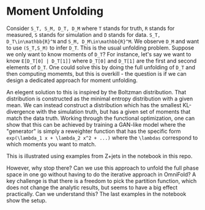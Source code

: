 # Moment Unfolding

Consider `S_T, S_M, D_T, D_M` where `T` stands for truth, `R` stands for measured, `S` stands for simulation and `D` stands for data.  `S_T, D_T\in\mathbb{R}^N` and `S_M, D_M\in\mathbb{R}^M`.  We observe `D_M` and want to use `(S_T,S_M)` to infer `D_T`.  This is the usual unfolding problem.  Suppose we only want to know moments of `D_T`?  For instance, let's say we want to know `E[D_T[0] | D_T[1]]` where `D_T[0]` and `D_T[1]` are the first and second elements of `D_T`.  One could solve this by doing the full unfolding of `D_T` and then computing momemts, but this is overkill - the question is if we can design a dedicated approach for moment unfolding.

An elegent solution to this is inspired by the Boltzman distribution.  That distribution is constructed as the minimal entropy distribution with a given mean.  We can instead construct a distribution which has the smallest KL-divergence with the simulation truth, but has a given set of moments that match the data truth.  Working through the functional optimization, one can show that this can be achieved by training a GAN-like model where the "generator" is simply a reweighter function that has the specific form `exp(\lambda_1 x + \lambda_2 x^2 + ...)` where the `\lambdas` correspond to which moments you want to match.  

This is illustrated using examples from Z+jets in the notebook in this repo.  

However, why stop there?  Can we use this approach to unfold the full phase space in one go without having to do the iterative approach in OmniFold?  A key challenge is that there is a freedom to pick the partition function, which does not change the analytic results, but seems to have a big effect practically.  Can we understand this?  The last examples in the notebook show the setup.
